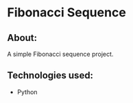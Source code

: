 <h1>Fibonacci Sequence</h1>

<h2>About:</h2>
<p>A simple Fibonacci sequence project.</p>

<div>
  <h2>Technologies used:</h2>
  <ul>
    <li>Python</li>
  </ul>
</div>

